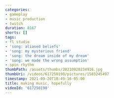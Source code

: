 ```yaml
---
categories:
- gameplay
- music production
- twitch
duration: 8167
shorts: []
tags:
- fl studio
- 'song: aliased beliefs'
- 'song: my mysterious friend'
- 'song: the dream inside of my dream'
- 'song: we made the wrong assumption'
- spin rhythm
thumbPath: /assets/thumbs/20210920234916.jpg
thumbUri: /videos/617250190/pictures/1583245497
timestamp: 2021-09-20T18:49:16-05:00
title: making music, hopefully
videoId: '617250190'
---
```


